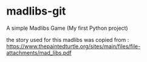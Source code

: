 # madlibs-git
A simple Madlibs Game (My first Python project)

 the story used for this madlibs was copied from : https://www.thepaintedturtle.org/sites/main/files/file-attachments/mad_libs.pdf
